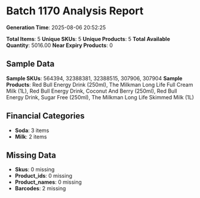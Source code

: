 # Batch 1170 Analysis Report

**Generation Time**: 2025-08-06 20:52:25

**Total Items**: 5
**Unique SKUs**: 5
**Unique Products**: 5
**Total Available Quantity**: 5016.00
**Near Expiry Products**: 0

## Sample Data
**Sample SKUs**: 564394, 32388381, 32388515, 307906, 307904
**Sample Products**: Red Bull Energy Drink (250ml), The Milkman Long Life Full Cream Milk (1L), Red Bull Energy Drink, Coconut And Berry (250ml), Red Bull Energy Drink, Sugar Free (250ml), The Milkman Long Life Skimmed Milk (1L)

## Financial Categories
- **Soda**: 3 items
- **Milk**: 2 items

## Missing Data
- **Skus**: 0 missing
- **Product_ids**: 0 missing
- **Product_names**: 0 missing
- **Barcodes**: 2 missing
